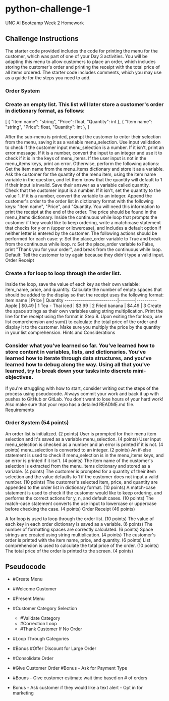 # python-challenge-1
UNC AI Bootcamp Week 2 Homework 

## Challenge Instructions

The starter code provided includes the code for printing the menu for the customer, which was part of one of your Day 3 activities. You will be adapting this menu to allow customers to place an order, which includes storing the customer's order and printing the receipt with the total price of all items ordered. The starter code includes comments, which you may use as a guide for the steps you need to add.

### Order System

### Create an empty list. This list will later store a customer's order in dictionary format, as follows:
[
  {
    "Item name": "string",
    "Price": float,
    "Quantity": int
  },
  {
    "Item name": "string",
    "Price": float,
    "Quantity": int
  },
]

After the sub-menu is printed, prompt the customer to enter their selection from the menu, saving it as a variable menu_selection.
Use input validation to check if the customer input menu_selection is a number. If it isn't, print an error message. If it is a number, convert the input to an integer and use it to check if it is in the keys of menu_items.
If the user input is not in the menu_items keys, print an error. Otherwise, perform the following actions:
Get the item name from the menu_items dictionary and store it as a variable.
Ask the customer for the quantity of the menu item, using the item name variable in the question, and let them know that the quantity will default to 1 if their input is invalid. Save their answer as a variable called quantity.
Check that the customer input is a number. If it isn't, set the quantity to the value 1. If it is a number, convert the variable to an integer.
Append the customer's order to the order list in dictionary format with the following keys: "Item name", "Price", and "Quantity. You will need this information to print the receipt at the end of the order. The price should be found in the menu_items dictionary.
Inside the continuous while loop that prompts the customer if they would like to keep ordering, write a match:case statement that checks for y or n (upper or lowercase), and includes a default option if neither letter is entered by the customer. The following actions should be performed for each case:
y: Set the place_order variable to True and break from the continuous while loop.
n: Set the place_order variable to False, print "Thank you for your order", and break from the continuous while loop.
Default: Tell the customer to try again because they didn't type a valid input.
Order Receipt

### Create a for loop to loop through the order list.
Inside the loop, save the value of each key as their own variable: item_name, price, and quantity.
Calculate the number of empty spaces that should be added to the display so that the receipt uses the following format:
Item name                 | Price  | Quantity
--------------------------|--------|----------
Apple                     | $0.49  | 1
Tea - Thai iced           | $3.99  | 2
Fried banana              | $4.49  | 3
Create the space strings as their own variables using string multiplication.
Print the line for the receipt using the format in Step 8.
Upon exiting the for loop, use list comprehension and sum() to calculate the total price of the order and display it to the customer. Make sure you multiply the price by the quantity in your list comprehension.
Hints and Considerations

### Consider what you've learned so far. You’ve learned how to store content in variables, lists, and dictionaries. You’ve learned how to iterate through data structures, and you’ve learned how to debug along the way. Using all that you've learned, try to break down your tasks into discrete mini-objectives.
If you're struggling with how to start, consider writing out the steps of the process using pseudocode.
Always commit your work and back it up with pushes to GitHub or GitLab. You don't want to lose hours of your hard work! Also make sure that your repo has a detailed README.md file.
Requirements

### Order System (54 points)

An order list is initialized. (2 points)
User is prompted for their menu item selection and it's saved as a variable menu_selection. (4 points)
User input menu_selection is checked as a number and an error is printed if it is not. (4 points)
menu_selection is converted to an integer. (2 points)
An if-else statement is used to check if menu_selection is in the menu_items keys, and an error is printed if it isn't. (4 points)
The item name of the customer's selection is extracted from the menu_items dictionary and stored as a variable. (4 points)
The customer is prompted for a quantity of their item selection and the value defaults to 1 if the customer does not input a valid number. (10 points)
The customer's selected item, price, and quantity are appended to the order list in dictionary format. (10 points)
A match-case statement is used to check if the customer would like to keep ordering, and performs the correct actions for y, n, and default cases. (10 points)
The match-case statement converts the use input to lowercase or uppercase before checking the case. (4 points)
Order Receipt (46 points)

A for loop is used to loop through the order list. (10 points)
The value of each key in each order dictionary is saved as a variable. (6 points)
The number of formatting spaces are correctly calculated. (6 points)
Space strings are created using string multiplication. (4 points)
The customer's order is printed with the item name, price, and quantity. (6 points)
List comprehension is used to calculate the total price of the order. (10 points)
The total price of the order is printed to the screen. (4 points)

## Pseudocode

* #Create Menu

* #Welcome Customer

* #Present Menu

* #Customer Category Selection

  * #Validate Category
  * #Correction Loop
  * #Thank Customer If No Order

* #Loop Through Categories

* #Bonus #Offer Discount for Large Order

* #Consolidate Order

* #Give Customer Order  #Bonus - Ask for Payment Type

* #Bouns - Give customer esitmate wait time based on # of orders

* Bonus - Ask customer if they would like a text alert - Opt in for marketing



